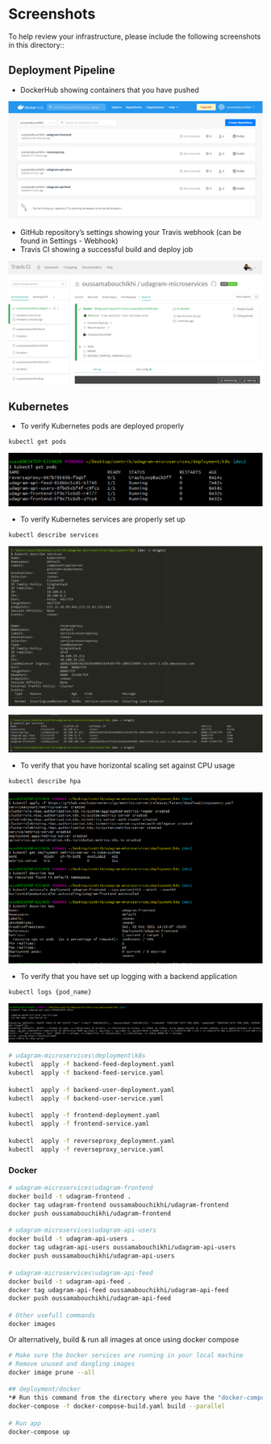 # Screenshots

To help review your infrastructure, please include the following screenshots in this directory::

## Deployment Pipeline

- DockerHub showing containers that you have pushed

![DockerHub](dockerhub.png)

- GitHub repository’s settings showing your Travis webhook (can be found in Settings - Webhook)
- Travis CI showing a successful build and deploy job

![DockerHub](travisci-build.png)

## Kubernetes

- To verify Kubernetes pods are deployed properly

```bash
kubectl get pods
```

![kubernetes pods](kubernetes-pods.png)

- To verify Kubernetes services are properly set up

```bash
kubectl describe services
```

![decribe services](kubernetes-describe-services.png)

![get services](kubernetes-services.png)

- To verify that you have horizontal scaling set against CPU usage

```bash
kubectl describe hpa
```

![kubernetes pods](kubernetes-hpa.png)

- To verify that you have set up logging with a backend application

```bash
kubectl logs {pod_name}
```

![kubernetes pods](kubernetes-logs.png)

```bash
# udagram-microservices\deployment\k8s
kubectl  apply -f backend-feed-deployment.yaml
kubectl  apply -f backend-feed-service.yaml

kubectl  apply -f backend-user-deployment.yaml
kubectl  apply -f backend-user-service.yaml

kubectl  apply -f frontend-deployment.yaml
kubectl  apply -f frontend-service.yaml

kubectl  apply -f reverseproxy_deployment.yaml
kubectl  apply -f reverseproxy_service.yaml

```

### Docker

```bash
# udagram-microservices\udagram-frontend
docker build -t udagram-frontend .
docker tag udagram-frontend oussamabouchikhi/udagram-frontend
docker push oussamabouchikhi/udagram-frontend

# udagram-microservices\udagram-api-users
docker build -t udagram-api-users .
docker tag udagram-api-users oussamabouchikhi/udagram-api-users
docker push oussamabouchikhi/udagram-api-users

# udagram-microservices\udagram-api-feed
docker build -t udagram-api-feed .
docker tag udagram-api-feed oussamabouchikhi/udagram-api-feed
docker push oussamabouchikhi/udagram-api-feed

# Other usefull commands
docker images
```

Or alternatively, build & run all images at once using docker compose

```bash
# Make sure the Docker services are running in your local machine
# Remove unused and dangling images
docker image prune --all

## deployment/docker
*# Run this command from the directory where you have the "docker-compose-build.yaml" file present*
docker-compose -f docker-compose-build.yaml build --parallel

# Run app
docker-compose up
```
